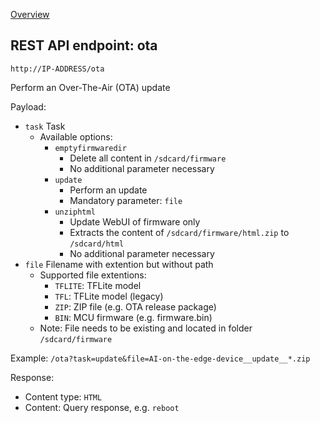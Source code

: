 [Overview](_OVERVIEW.md) 

## REST API endpoint: ota

`http://IP-ADDRESS/ota`


Perform an Over-The-Air (OTA) update


Payload:
- `task` Task
  - Available options:
    - `emptyfirmwaredir`
      - Delete all content in `/sdcard/firmware`
      - No additional parameter necessary
    - `update`
      - Perform an update
      - Mandatory parameter: `file` 
    - `unziphtml`
      - Update WebUI of firmware only
      - Extracts the content of `/sdcard/firmware/html.zip` to `/sdcard/html`
      - No additional parameter necessary
- `file` Filename with extention but without path
  - Supported file extentions:
    - `TFLITE`: TFLite model
    - `TFL`: TFLite model (legacy)
    - `ZIP`: ZIP file (e.g. OTA release package)
    - `BIN`: MCU firmware (e.g. firmware.bin)
  - Note: File needs to be existing and located in folder `/sdcard/firmware`
    
Example: `/ota?task=update&file=AI-on-the-edge-device__update__*.zip`


Response:
- Content type: `HTML`
- Content: Query response, e.g. `reboot`
